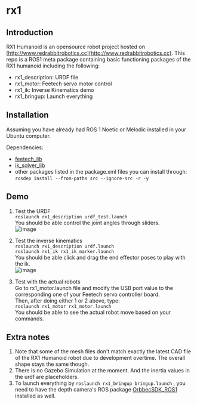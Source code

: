 # rx1

## Introduction
RX1 Humanoid is an opensource robot project hosted on [http://www.redrabbitrobotics.cc](http://www.redrabbitrobotics.cc). This repo is a ROS1 meta package containing basic functioning packages of the RX1 humanoid including the following:  

* rx1_description: URDF file  
* rx1_motor: Feetech servo motor control
* rx1_ik: Inverse Kinematics demo
* rx1_bringup: Launch everything

## Installation
Assuming you have already had ROS 1 Noetic or Melodic installed in your Ubuntu computer.

Dependencies:

* [feetech_lib](https://github.com/Red-Rabbit-Robotics/feetech_lib)
* [ik\_solver\_lib](https://github.com/Red-Rabbit-Robotics/ik_solver_lib)
* other packages listed in the package.xml files you can install through:  
`rosdep install --from-paths src --ignore-src -r -y`

## Demo
1. Test the URDF  
`roslaunch rx1_description urdf_test.launch`  
You should be able control the joint angles through sliders.  
![image](https://github.com/Red-Rabbit-Robotics/rx1/blob/master/media/urdf_test.gif)  

2. Test the inverse kinematics  
`roslaunch rx1_description urdf.launch`  
`roslaunch rx1_ik rx1_ik_marker.launch`  
You should be able click and drag the end effector poses to play with the ik.  
![image](https://github.com/Red-Rabbit-Robotics/rx1/blob/master/media/ik.gif)  

3. Test with the actual robots  
Go to rx1_motor.launch file and modify the USB port value to the corresponding one of your Feetech servo controller board.  
Then, after doing either 1 or 2 above, type:  
`roslaunch rx1_motor rx1_motor.launch`   
You should be able to see the actual robot move based on your commands.

## Extra notes

1. Note that some of the mesh files don't match exactly the latest CAD file of the RX1 Humanoid robot due to development overtime. The overall shape stays the same though.
2. There is no Gazebo Simulation at the moment. And the inertia values in the urdf are placeholders.
3. To launch everything by `roslaunch rx1_bringup bringup.launch` , you need to have the depth camera's ROS package [OrbbecSDK_ROS1](https://github.com/orbbec/OrbbecSDK_ROS1) installed as well.
